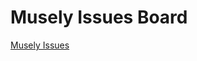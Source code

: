 # Musely Issues Board

[Musely Issues](Musely%20Issues%20Board%20168faa2a7b8a8042bdd9cb9e68483989/Musely%20Issues%20168faa2a7b8a80959191e5e13d09e70f.csv)
